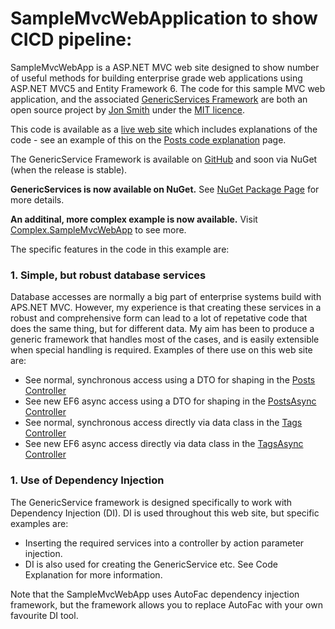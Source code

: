 SampleMvcWebApplication to show CICD pipeline:
============================================

SampleMvcWebApp is a ASP.NET MVC web site designed to show number of useful methods for building enterprise
 grade web applications using ASP.NET MVC5 and Entity Framework 6. 
The code for this sample MVC web application, and the associated 
[GenericServices Framework](https://github.com/JonPSmith/GenericServices) are both an open source project 
by [Jon Smith](http://www.thereformedprogrammer.net/about-me/) 
under the [MIT licence](http://opensource.org/licenses/MIT).

This code is available as a [live web site](http://samplemvcwebapp.net/) which includes explanations 
of the code - see an example of this on the [Posts code explanation](http://samplemvcwebapp.net/Posts/CodeView) page.

The GenericService Framework is available on [GitHub](https://github.com/JonPSmith/GenericServices) and soon via NuGet (when the release is stable).

**GenericServices is now available on NuGet.**
See [NuGet Package Page](https://www.nuget.org/packages/GenericServices/) for more details.

**An additinal, more complex example is now available.** 
Visit [Complex.SampleMvcWebApp](http://complex.samplemvcwebapp.net/) to see more.


The specific features in the code in this example are:

### 1. Simple, but robust database services

Database accesses are normally a big part of enterprise systems build with APS.NET MVC. 
However, my experience is that creating these services in a robust and comprehensive form can lead to 
a lot of repetative code that does the same thing, but for different data. 
My aim has been to produce a generic framework that handles most of the cases, and is 
easily extensible when special handling is required. Examples of there use on this web site are:

 - See normal, synchronous access using a DTO for shaping in the [Posts Controller](https://github.com/JonPSmith/SampleMvcWebApp/blob/master/SampleWebApp/Controllers/PostsController.cs)
 - See new EF6 async access using a DTO for shaping in the [PostsAsync Controller](https://github.com/JonPSmith/SampleMvcWebApp/blob/master/SampleWebApp/Controllers/PostsAsyncController.cs)
 - See normal, synchronous access directly via data class in the [Tags Controller](https://github.com/JonPSmith/SampleMvcWebApp/blob/master/SampleWebApp/Controllers/TagsController.cs)
 - See new EF6 async access directly via data class in the [TagsAsync Controller](https://github.com/JonPSmith/SampleMvcWebApp/blob/master/SampleWebApp/Controllers/TagsAsyncController.cs)

### 1. Use of Dependency Injection

The GenericService framework is designed specifically to work with Dependency Injection (DI). 
DI is used throughout this web site, but specific examples are:

 - Inserting the required services into a controller by action parameter injection.
 - DI is also used for creating the GenericService etc. See Code Explanation for more information.

Note that the SampleMvcWebApp uses AutoFac dependency injection framework, 
but the framework allows you to replace AutoFac with your own favourite DI tool.
